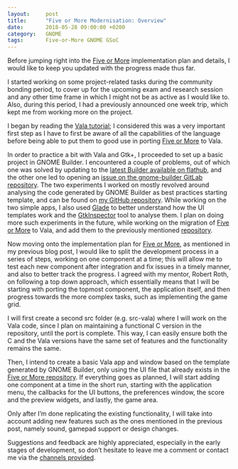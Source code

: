```yaml
---
layout:     post
title:      "Five or More Modernisation: Overview"
date:       2018-05-28 09:00:00 +0200
category:   GNOME
tags:       Five-or-More GNOME GSoC
---
```


Before jumping right into the [Five or More][five-or-more] implementation plan and details, I would like to keep you updated with the progress made thus far.

I started working on some project-related tasks during the community bonding period, to cover up for the upcoming exam and research session and any other time frame in which I might not be as active as I would like to. Also, during this period, I had a previously announced one week trip, which kept me from working more on the project.

I began by reading the [Vala tutorial][vala-tutorial]; I considered this was a very important first step as I have to first be aware of all the capabilities of the language before being able to put them to good use in porting [Five or More][five-or-more] to Vala.

In order to practice a bit with Vala and Gtk+, I proceeded to set up a basic project in GNOME Builder. I encountered a couple of problems, out of which one was solved by updating to the [latest Builder available on flathub][builder-flathub], and the other one led to opening an [issue on the gnome-builder GitLab repository][builder-issue]. The two experiments I worked on mostly revolved around analysing the code generated by GNOME Builder as best practices starting template, and can be found on [my GitHub repository][github-repo]. While working on the two simple apps, I also used [Glade][gnome-glade] to better understand how the UI templates work and the [GtkInspector][gtk-inspector] tool to analyse them. I plan on doing more such experiments in the future, while working on the migration of [Five or More][five-or-more] to Vala, and add them to the previously mentioned [repository][github-repo].

Now moving onto the implementation plan for [Five or More][five-or-more], as mentioned in my previous blog post, I would like to split the development process in a series of steps, working on one component at a time; this will allow me to test each new component after integration and fix issues in a timely manner, and also to better track the progress. I agreed with my mentor, Robert Roth, on following a top down approach, which essentially means that I will be starting with porting the topmost component, the application itself, and then progress towards the more complex tasks, such as implementing the game grid.

I will first create a second src folder (e.g. src-vala) where I will work on the Vala code, since I plan on maintaining a functional C version in the repository, until the port is complete. This way, I can easily ensure both the C and the Vala versions have the same set of features and the functionality remains the same.

Then, I intend to create a basic Vala app and window based on the template generated by GNOME Builder, only using the UI file that already exists in the [Five or More repository][five-or-more-repo]. If everything goes as planned, I will start adding one component at a time in the short run, starting with the application menu, the callbacks for the UI buttons, the preferences window, the score and the preview widgets, and lastly, the game area.

Only after I’m done replicating the existing functionality, I will take into account adding new features such as the ones mentioned in the previous post, namely sound, gamepad support or design changes.

Suggestions and feedback are highly appreciated, especially in the early stages of development, so don’t hesitate to leave me a comment or contact me via the [channels provided][about].

[about]: https://ruxandras.github.io/about/
[builder-flathub]: https://flathub.org/apps/details/org.gnome.Builder
[builder-issue]: https://gitlab.gnome.org/GNOME/gnome-builder/issues/506
[five-or-more]: https://wiki.gnome.org/Apps/Five%20or%20more
[five-or-more-repo]: https://gitlab.gnome.org/GNOME/five-or-more
[github-repo]: https://github.com/ruxandraS/vala-gtk-examples
[gnome-glade]: https://glade.gnome.org/
[gtk-inspector]: https://wiki.gnome.org/Projects/GTK%2B/Inspector
[vala-tutorial]: https://wiki.gnome.org/Projects/Vala/Tutorial
